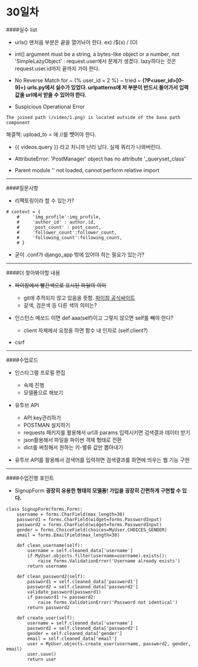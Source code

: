 # 30일차 
####실수 list 

- urls() 맨처음 부분은 끝을 열어놔야 한다. ex) /$(x)   / (O)

- int() argument must be a string, a bytes-like object or a number, not 'SimpleLazyObject' : request.user에서 문제가 생겼다. lazy하다는 것은 request.user.id까지 끝까지 가야 한다. 


- No Reverse Match for ~ {% user_id = 2 %} ~ tried ~ 
__(?P<user_id>[0-9]+)__  __urls.py에서 실수가 있었다. urlpatterns에 저 부분이 반드시 들어가서 입력 값을 url에서 받을 수 있어야 한다.__ 	


- Suspicious Operational Error 
```
The joined path (/video/1.png) is located outside of the base path component
```
해결책: upload_to = 에 //를 뻇어야 한다. 


- {{ videos.query }} 라고 치니까 난리 났다. 실제 쿼리가 나와버린다. 

- AttributeError: 'PostManager' object has no attribute '_queryset_class'

- Parent module '' not loaded, cannot perform relative import 


---
####질문사항 

- 리팩토링이라 할 수 있는가? 
```
# context = {
    #     'img_profile':img_profile,
    #     'author_id' : author.id,
    #     'post_count' : post_count,
    #     'follower_count':follower_count,
    #     'following_count':following_count,
    # }
```

- 굳이 .conf가 django_app 밖에 있어야 하는 필요가 있는가? 


---
####더 찾아봐야할 내용 

- ~~파이참에서 빨간색으로 표시된 파일의 의미~~
	-  git에 추적되지 않고 있음을 뜻함. [파이참 공식싸이트](https://www.jetbrains.com/help/pycharm/2016.3/file-status-highlights.html)
	- 갈색, 검은색 등 다른 색의 의미는? 


- 인스턴스 메쏘드 이면 def aaa(self)이고 그렇지 않으면 self를 빼야 한다? 
	- client 자체에서 요청을 하면 함수 내 인자로 (self.client?) 

- csrf 

---

####수업로드 

- 인스타그램 프로필 편집 
	- 숙제 진행 
	- 모델폼으로 해보기 
	
- 유투브 API
	- API key관리하기 
	- POSTMAN 설치하기
	- requests 패키지를 활용해서 url과 params 입력시키면 검색결과 데이터 받기
	- json활용해서 파일을 파이썬 객체 형태로 전환
	- dict를 써칭해서 원하는 키-밸류 값만 뽑아내기
- 유투브 API를 활용해서 검색어를 입력하면 검색결과를 화면에 띄우는 웹 기능 구현
	
---
####수업진행 포인트

- SignupForm __굉장히 유용한 형태의 모델폼! 가입을 굉장히 간편하게 구현할 수 있다.__

```
class SignupForm(forms.Form):
    username = forms.CharField(max_length=30)
    password1 = forms.CharField(widget=forms.PasswordInput)
    password2 = forms.CharField(widget=forms.PasswordInput)
    gender = forms.ChoiceField(choices=MyUser.CHOICES_GENDER)
    email = forms.EmailField(max_length=30)

    def clean_username(self):
        username = self.cleaned_data['username']
        if MyUser.objects.filter(username=username).exists():
            raise forms.ValidationError('Username already exists')
        return username

    def clean_password2(self):
        password1 = self.cleaned_data['password1']
        password2 = self.cleaned_data['password2']
        validate_password(password1)
        if password1 != password2:
            raise forms.ValidationError('Password not identical')
        return password2

    def create_user(self):
        username = self.cleaned_data['username']
        password2 = self.cleaned_data['password2']
        gender = self.cleaned_data['gender']
        email = self.cleaned_data['email']
        user = MyUser.objects.create_user(username, password2, gender, email)
        user.save()
        return user
```
